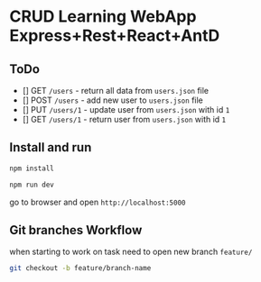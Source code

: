 # CRUD Learning WebApp Express+Rest+React+AntD

## ToDo

- [] GET `/users` - return all data from `users.json` file
- [] POST `/users` - add new user to `users.json` file
- [] PUT `/users/1` - update user from `users.json` with id `1`
- [] GET `/users/1` - return user from `users.json` with id `1`

## Install and run

```bash
npm install
```

```bash
npm run dev
```

go to browser and open `http://localhost:5000`


## Git branches Workflow

when starting to work on task need to open new branch `feature/`

```bash
git checkout -b feature/branch-name
```
